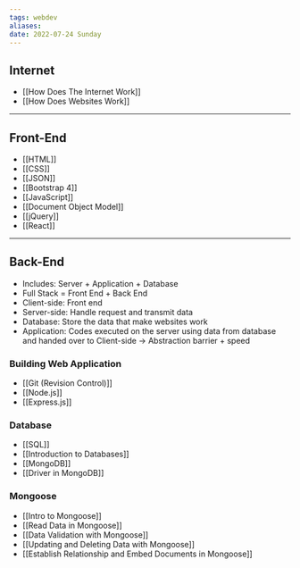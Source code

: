 ```yaml
---
tags: webdev
aliases: 
date: 2022-07-24 Sunday
---
```


## Internet 
- [[How Does The Internet Work]]
- [[How Does Websites Work]]
---
## Front-End
- [[HTML]]
- [[CSS]]
- [[JSON]]
- [[Bootstrap 4]]
- [[JavaScript]]
- [[Document Object Model]]
- [[jQuery]]
- [[React]]
--- 
## Back-End
- Includes: Server + Application + Database
- Full Stack = Front End + Back End
- Client-side: Front end
- Server-side: Handle request and transmit data
- Database: Store the data that make websites work
- Application: Codes executed on the server using data from database and handed over to Client-side → Abstraction barrier + speed 

### Building Web Application 
- [[Git (Revision Control)]]
- [[Node.js]]
- [[Express.js]]

### Database
- [[SQL]]
- [[Introduction to Databases]]
- [[MongoDB]]
- [[Driver in MongoDB]]

### Mongoose
- [[Intro to Mongoose]]
- [[Read Data in Mongoose]]
- [[Data Validation with Mongoose]] 
- [[Updating and Deleting Data with Mongoose]]
- [[Establish Relationship and Embed Documents in Mongoose]]